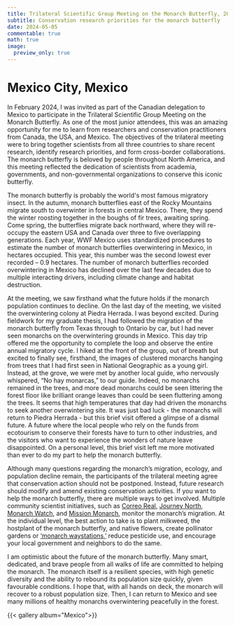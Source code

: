 ```yaml
---
title: Trilateral Scientific Group Meeting on the Monarch Butterfly, 2024
subtitle: Conservation research priorities for the monarch butterfly
date: 2024-05-05
commentable: true
math: true
image:
  preview_only: true
---
```


# Mexico City, Mexico

In February 2024, I was invited as part of the Canadian delegation to Mexico to participate in the Trilateral Scientific Group Meeting on the Monarch Butterfly. As one of the most junior attendees, this was an amazing opportunity for me to learn from researchers and conservation practitioners from Canada, the USA, and Mexico. The objectives of the trilateral meeting were to bring together scientists from all three countries to share recent research, identify research priorities, and form cross-border collaborations. The monarch butterfly is beloved by people throughout North America, and this meeting reflected the dedication of scientists from academia, governments, and non-governmental organizations to conserve this iconic butterfly. 

The monarch butterfly is probably the world's most famous migratory insect. In the autumn, monarch butterflies east of the Rocky Mountains migrate south to overwinter in forests in central Mexico. There, they spend the winter roosting together in the boughs of fir trees, awaiting spring. Come spring, the butterflies migrate back northward, where they will re-occupy the eastern USA and Canada over three to five overlapping generations. Each year, WWF Mexico uses standardized procedures to estimate the number of monarch butterflies overwintering in Mexico, in hectares occupied. This year, this number was the second lowest ever recorded – 0.9 hectares. The number of monarch butterflies recorded overwintering in Mexico has declined over the last few decades due to multiple interacting drivers, including climate change and habitat destruction. 

At the meeting, we saw firsthand what the future holds if the monarch population continues to decline. On the last day of the meeting, we visited the overwintering colony at Piedra Herrada. I was beyond excited. During fieldwork for my graduate thesis, I had followed the migration of the monarch butterfly from Texas through to Ontario by car, but I had never seen monarchs on the overwintering grounds in Mexico. This day trip offered me the opportunity to complete the loop and observe the entire annual migratory cycle. I hiked at the front of the group, out of breath but excited to finally see, firsthand, the images of clustered monarchs hanging from trees that I had first seen in National Geographic as a young girl. Instead, at the grove, we were met by another local guide, who nervously whispered, “No hay monarcas,” to our guide. Indeed, no monarchs remained in the trees, and more dead monarchs could be seen littering the forest floor like brilliant orange leaves than could be seen fluttering among the trees. It seems that high temperatures that day had driven the monarchs to seek another overwintering site. It was just bad luck - the monarchs will return to Piedra Herrada - but this brief visit offered a glimpse of a dismal future. A future where the local people who rely on the funds from ecotourism to conserve their forests have to turn to other industries, and the visitors who want to experience the wonders of nature leave disappointed. On a personal level, this brief visit left me more motivated than ever to do my part to help the monarch butterfly.

Although many questions regarding the monarch’s migration, ecology, and population decline remain, the participants of the trilateral meeting agree that conservation action should not be postponed. Instead, future research should modify and amend existing conservation activities. If you want to help the monarch butterfly, there are multiple ways to get involved. Multiple community scientist initiatives, such as [Correo Real](https://www.correoreal.mx/), [Journey North](https://journeynorth.org/monarchs), [Monarch Watch](https://monarchwatch.org/), and [Mission Monarch](https://mission-monarch.org/wordpress/), monitor the monarch’s migration. At the individual level, the best action to take is to plant milkweed, the hostplant of the monarch butterfly, and native flowers, create pollinator gardens or [‘monarch waystations,’](https://www.monarchwatch.org/waystations/) reduce pesticide use, and encourage your local government and neighbors to do the same. 

I am optimistic about the future of the monarch butterfly. Many smart, dedicated, and brave people from all walks of life are committed to helping the monarch. The monarch itself is a resilient species, with high genetic diversity and the ability to rebound its population size quickly, given favourable conditions. I hope that, with all hands on deck, the monarch will recover to a robust population size. Then, I can return to Mexico and see many millions of healthy monarchs overwintering peacefully in the forest.

{{< gallery album="Mexico">}}


